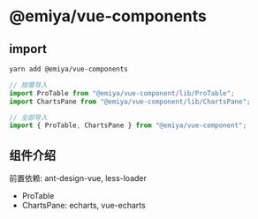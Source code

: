 # @emiya/vue-components

## import

```bash
yarn add @emiya/vue-components
```

```js
// 按需导入
import ProTable from "@emiya/vue-component/lib/ProTable";
import ChartsPane from "@emiya/vue-component/lib/ChartsPane";

// 全部导入
import { ProTable, ChartsPane } from "@emiya/vue-component";
```

## 组件介绍

前置依赖: ant-design-vue, less-loader

- ProTable
- ChartsPane: echarts, vue-echarts
